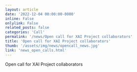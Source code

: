 ```yaml
---
layout: article
date: '2022-12-04 00:00:00-0000'
inline: False
onlylink: False
related_posts: false
categories: 'Call'
permalink: '/news/Open call for XAI Project collaborators'
title: 'Open call for XAI Project collaborators'
thumb: '/assets/img/news/opencall_news.jpg'
link: 'news_open_calls.html'
---
```

Open call for XAI Project collaborators
